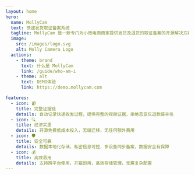 ```yaml
---
layout: home
hero:
  name: MollyCam
  text: 快递发货取证备案系统
  tagline: MollyCam 是一款专门为小微电商商家提供发货及退货的取证备案的开源解决方案。
  image:
    src: /images/logo.svg
    alt: Molly Camera Logo
  actions:
    - theme: brand
      text: 什么是 MollyCam
      link: /guide/who-am-i
    - theme: alt
      text: DEMO体验
      link: https://demo.mollycam.com

features:
  - icon: 📹
    title: 完整证据链
    details: 自动记录快递收发过程，提供完整的视频证据，拒绝恶意仅退款薅羊毛
  - icon: 🔍
    title: 经济实惠
    details: 开源免费低成本投入，无缝迁移，无任何额外费用
  - icon: 🛡️
    title: 安全可靠
    details: 数据本地化存储，私密信息可控，多设备同步备案，数据安全有保障
  - icon: 💰
    title: 高效易用
    details: 支持跨平台使用，开箱即用，高效存储管理，无需复杂配置
---
```

